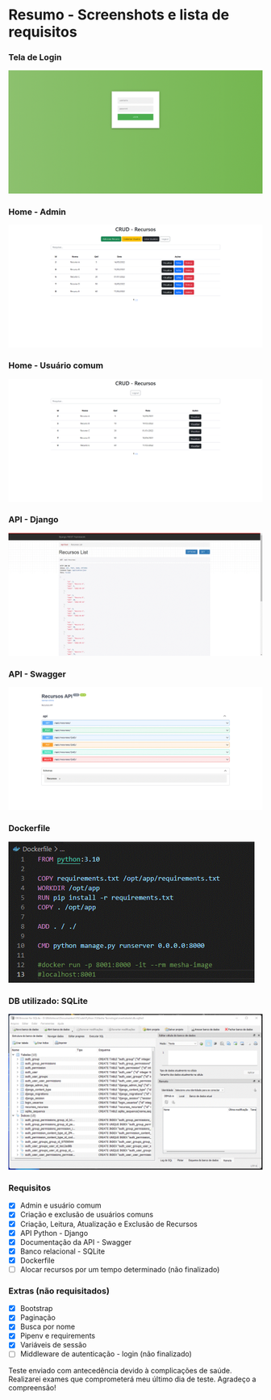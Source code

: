 # Resumo - Screenshots e lista de requisitos

### Tela de Login
![Screenshot](screenshots/login-ss.gif)

### Home - Admin
![Screenshot](screenshots/home.gif)

### Home - Usuário comum
![Screenshot](screenshots/home_comum.gif)

### API - Django
![Screenshot](screenshots/api.gif)

### API - Swagger
![Screenshot](screenshots/api_swagger.gif)

### Dockerfile
![Screenshot](screenshots/Dockerfile.gif)

### DB utilizado: SQLite
![Screenshot](screenshots/sqlite.gif)

### Requisitos
- [x] Admin e usuário comum
- [x] Criação e exclusão de usuários comuns
- [x] Criação, Leitura, Atualização e Exclusão de Recursos
- [x] API Python - Django
- [x] Documentação da API - Swagger
- [x] Banco relacional - SQLite
- [x] Dockerfile
- [ ] Alocar recursos por um tempo determinado (não finalizado)

### Extras (não requisitados)
- [x] Bootstrap
- [x] Paginação
- [x] Busca por nome
- [x] Pipenv e requirements
- [x] Variáveis de sessão
- [ ] Middleware de autenticação - login (não finalizado)

Teste enviado com antecedência devido à complicações de saúde. Realizarei exames que comprometerá meu último dia de teste. Agradeço a compreensão!
